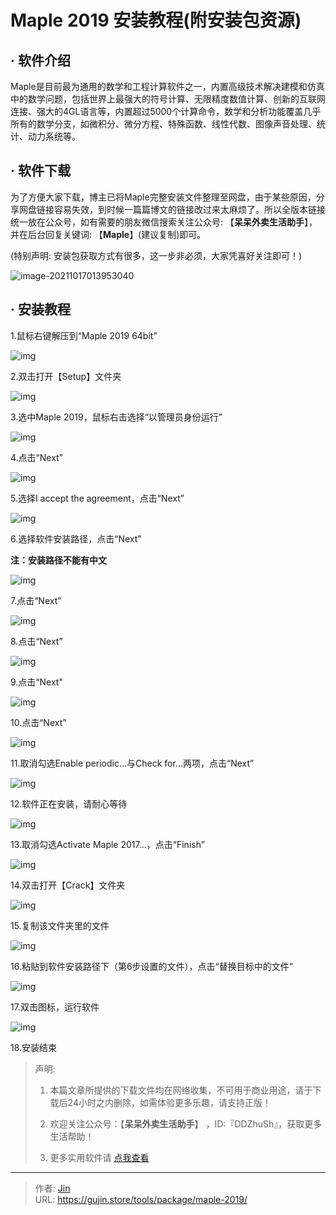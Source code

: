 # Maple 2019 安装教程(附安装包资源)


## · 软件介绍
Maple是目前最为通用的数学和工程计算软件之一，内置高级技术解决建模和仿真中的数学问题，包括世界上最强大的符号计算、无限精度数值计算、创新的互联网连接、强大的4GL语言等，内置超过5000个计算命令，数学和分析功能覆盖几乎所有的数学分支，如微积分、微分方程、特殊函数、线性代数、图像声音处理、统计、动力系统等。


## · 软件下载
为了方便大家下载，博主已将Maple完整安装文件整理至网盘，由于某些原因，分享网盘链接容易失效，到时候一篇篇博文的链接改过来太麻烦了。所以全版本链接统一放在公众号，如有需要的朋友微信搜索关注公众号: 【**呆呆外卖生活助手**】，并在后台回复关键词: 【**Maple**】(建议复制)即可。

(特别声明: 安装包获取方式有很多，这一步非必须，大家凭喜好关注即可！)

![image-20211017013953040](https://img.gujin.store/img/image-20211017013953040.png)

## · 安装教程

1.鼠标右键解压到“Maple 2019 64bit”

![img](https://img.gujin.store/img/v2-d6de8bfeea47abaf0af1aa74a2dd967f_720w.png)

2.双击打开【Setup】文件夹

![img](https://img.gujin.store/img/v2-c9d2976786fdf3c03f788cd9890030f4_720w.png)



3.选中Maple 2019，鼠标右击选择“以管理员身份运行”

![img](https://img.gujin.store/img/v2-2d310fd52107b7a9159d72d15ad9ef54_720w.png)

4.点击“Next”

![img](https://img.gujin.store/img/v2-c66371b8c48513c4d3af6fd58b236457_720w.png)

5.选择I accept the agreement，点击“Next”

![img](https://img.gujin.store/img/v2-89695995be1ba24d742b1c781458405e_720w.png)

6.选择软件安装路径，点击“Next”

**注：安装路径不能有中文**

![img](https://img.gujin.store/img/v2-f457286f5a57ad9eac4bcad05c09bc5c_720w.png)

7.点击“Next”

![img](https://img.gujin.store/img/v2-2bba1f1fb567964283028b59e7b2ac66_720w.png)

8.点击“Next”

![img](https://img.gujin.store/img/v2-e3f5b290d07ba8f1fadadace607ea585_720w.png)

9.点击“Next"

![img](https://img.gujin.store/img/v2-b9f381e83c3014358696b73126b0facb_720w.png)



10.点击“Next”

![img](https://img.gujin.store/img/v2-8010f779f1a850de89b59d1a37f4036d_720w.png)

11.取消勾选Enable periodic...与Check for...两项，点击“Next”

![img](https://img.gujin.store/img/v2-4f355093a51b2e3e42b089c9f67d92a7_720w.png)



12.软件正在安装，请耐心等待

![img](https://img.gujin.store/img/v2-a1505afef6508bbdd672f8c0fcfb3997_720w.png)

13.取消勾选Activate Maple 2017...，点击“Finish”

![img](https://img.gujin.store/img/v2-8bb91abd48cb02bff8899af5b5578a56_720w.png)

14.双击打开【Crack】文件夹

![img](https://img.gujin.store/img/v2-4597952aa32705cd03441e7f6ef131f2_720w.png)



15.复制该文件夹里的文件

![img](https://img.gujin.store/img/v2-35967d0ffcabc6e558fdcc3c066aa872_720w.png)



16.粘贴到软件安装路径下（第6步设置的文件），点击“替换目标中的文件”

![img](https://img.gujin.store/img/v2-5937b6c6e5066818cf090a61fea493d8_720w.png)

17.双击图标，运行软件

![img](https://img.gujin.store/img/v2-3f831f3f12e31654c2f6c30ab9554c1e_720w.png)

18.安装结束




> 声明: 
>
> 1. 本篇文章所提供的下载文件均在网络收集，不可用于商业用途，请于下载后24小时之内删除，如需体验更多乐趣，请支持正版！
>
> 2. 欢迎关注公众号：【**呆呆外卖生活助手**】 ，ID:『DDZhuSh』，获取更多生活帮助！
>
> 3. 更多实用软件请  [点我查看](/tools)

---

> 作者: [Jin](https://img.gujin.store/img/favicon.ico)  
> URL: https://gujin.store/tools/package/maple-2019/  

